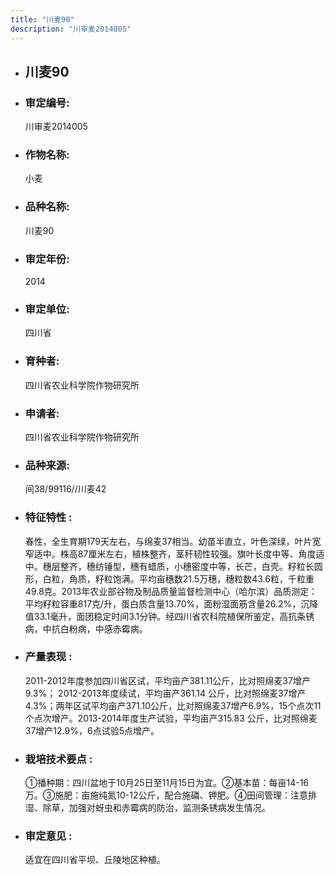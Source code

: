 ```yaml
---
title: "川麦90"
description: "川审麦2014005"
---
```

* ## 川麦90
* ###  审定编号:  
   川审麦2014005

*  ### 作物名称:  
   小麦

*   ###  品种名称: 
    川麦90

*   ### 审定年份: 
    2014

*   ### 审定单位:  
    四川省

*   ### 育种者:  
    四川省农业科学院作物研究所

*   ### 申请者:  
    四川省农业科学院作物研究所

*   ### 品种来源:  
    间38/99116//川麦42

*   ### 特征特性 : 
    春性，全生育期179天左右，与绵麦37相当。幼苗半直立，叶色深绿，叶片宽窄适中。株高87厘米左右，植株整齐，茎秆韧性较强。旗叶长度中等、角度适中。穗层整齐，穗纺锤型，穗有蜡质，小穗密度中等，长芒，白壳。籽粒长圆形，白粒，角质，籽粒饱满。平均亩穗数21.5万穗，穗粒数43.6粒，千粒重49.8克。2013年农业部谷物及制品质量监督检测中心（哈尔滨）品质测定：平均籽粒容重817克/升，蛋白质含量13.70%，面粉湿面筋含量26.2%，沉降值33.1毫升，面团稳定时间3.1分钟。经四川省农科院植保所鉴定，高抗条锈病，中抗白粉病，中感赤霉病。

*   ### 产量表现 : 
    2011-2012年度参加四川省区试，平均亩产381.11公斤，比对照绵麦37增产9.3%； 2012-2013年度续试，平均亩产361.14 公斤，比对照绵麦37增产4.3%；两年区试平均亩产371.10公斤，比对照绵麦37增产6.9%，15个点次11个点次增产。2013-2014年度生产试验，平均亩产315.83 公斤，比对照绵麦37增产12.9%，6点试验5点增产。

*   ### 栽培技术要点 : 
    ①播种期：四川盆地于10月25日至11月15日为宜。②基本苗：每亩14-16万。③施肥：亩施纯氮10-12公斤，配合施磷、钾肥。④田间管理：注意排湿、除草，加强对蚜虫和赤霉病的防治，监测条锈病发生情况。

*   ### 审定意见 : 
    适宜在四川省平坝、丘陵地区种植。

